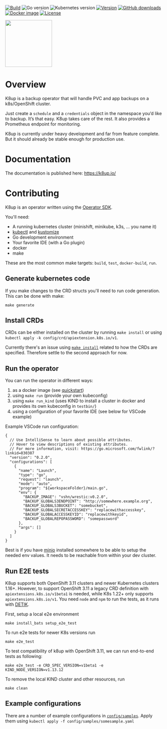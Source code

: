 [![Build](https://img.shields.io/github/workflow/status/vshn/k8up/Build)][build]
![Go version](https://img.shields.io/github/go-mod/go-version/vshn/k8up)
![Kubernetes version](https://img.shields.io/badge/k8s-v1.18-blue)
[![Version](https://img.shields.io/github/v/release/vshn/k8up)][releases]
[![GitHub downloads](https://img.shields.io/github/downloads/vshn/k8up/total)][releases]
[![Docker image](https://img.shields.io/docker/pulls/vshn/k8up)][dockerhub]
[![License](https://img.shields.io/github/license/vshn/k8up)][license]

<img src="https://raw.githubusercontent.com/vshn/k8up/master/docs/images/logo.png" width="150">

# Overview

K8up is a backup operator that will handle PVC and app backups on a k8s/OpenShift cluster.

Just create a `schedule` and a `credentials` object in the namespace you’d like to backup. It’s that easy. K8up takes care of the rest. It also provides a Prometheus endpoint for monitoring.

K8up is currently under heavy development and far from feature complete. But it should already be stable enough for production use.

# Documentation

The documentation is published here: https://k8up.io/

# Contributing

K8up is an operator written using the [Operator SDK](https://sdk.operatorframework.io/docs).

You'll need:

- A running kubernetes cluster (minishift, minikube, k3s, ... you name it)
- [kubectl](https://kubernetes.io/docs/tasks/tools/install-kubectl/) and [kustomize](https://kubernetes-sigs.github.io/kustomize/installation/)
- Go development environment
- Your favorite IDE (with a Go plugin)
- docker
- make

These are the most common make targets: `build`, `test`, `docker-build`, `run`.

## Generate kubernetes code

If you make changes to the CRD structs you'll need to run code generation. This can be done with make:

```
make generate
```

## Install CRDs

CRDs can be either installed on the cluster by running `make install` or using `kubectl apply -k config/crd/apiextension.k8s.io/v1`.

Currently there's an issue using [`make install`](https://github.com/kubernetes-sigs/kubebuilder/issues/1544) related to how the CRDs are specified.
Therefore settle to the second approach for now.

## Run the operator

You can run the operator in different ways:

1. as a docker image (see [quickstart](https://sdk.operatorframework.io/docs/building-operators/golang/quickstart/))
2. using `make run` (provide your own kubeconfig)
3. using `make run_kind` (uses KIND to install a cluster in docker and provides its own kubeconfig in `testbin/`)
4. using a configuration of your favorite IDE (see below for VSCode example)

Example VSCode run configuration:

```
{
  // Use IntelliSense to learn about possible attributes.
  // Hover to view descriptions of existing attributes.
  // For more information, visit: https://go.microsoft.com/fwlink/?linkid=830387
  "version": "0.2.0",
  "configurations": [
    {
      "name": "Launch",
      "type": "go",
      "request": "launch",
      "mode": "auto",
      "program": "${workspaceFolder}/main.go",
      "env": {
        "BACKUP_IMAGE": "vshn/wrestic:v0.2.0",
        "BACKUP_GLOBALS3ENDPOINT": "http://somewhere.example.org",
        "BACKUP_GLOBALS3BUCKET": "somebucket",
        "BACKUP_GLOBALSECRETACCESSKEY": "replacewithaccesskey",
        "BACKUP_GLOBALACCESSKEYID": "replacewithkeyid",
        "BACKUP_GLOBALREPOPASSWORD": "somepassword"
      },
      "args": []
    }
  ]
}
```

Best is if you have [minio](https://min.io/download) installed somewhere to be able to setup the needed env values. It needs to be reachable from within your dev cluster.

## Run E2E tests

K8up supports both OpenShift 3.11 clusters and newer Kubernetes clusters 1.16+.
However, to support OpenShift 3.11 a legacy CRD definition with `apiextensions.k8s.io/v1beta1` is needed, while K8s 1.22+ only supports `apiextensions.k8s.io/v1`.
You need `node` and `npm` to run the tests, as it runs with [DETIK][detik].

First, setup a local e2e environment
```
make install_bats setup_e2e_test
```

To run e2e tests for newer K8s versions run
```
make e2e_test
```

To test compatibility of k8up with OpenShift 3.11, we can run end-to-end tests as following:
```
make e2e_test -e CRD_SPEC_VERSION=v1beta1 -e KIND_NODE_VERSION=v1.13.12
```

To remove the local KIND cluster and other resources, run
```
make clean
```

## Example configurations

There are a number of example configurations in [`config/samples`](config/samples). Apply them using `kubectl apply -f config/samples/somesample.yaml`

[build]: https://github.com/vshn/k8up/actions?query=workflow%3ABuild
[releases]: https://github.com/vshn/k8up/releases
[license]: https://github.com/vshn/k8up/blob/master/LICENSE
[dockerhub]: https://hub.docker.com/r/vshn/k8up
[detik]: https://github.com/bats-core/bats-detik
